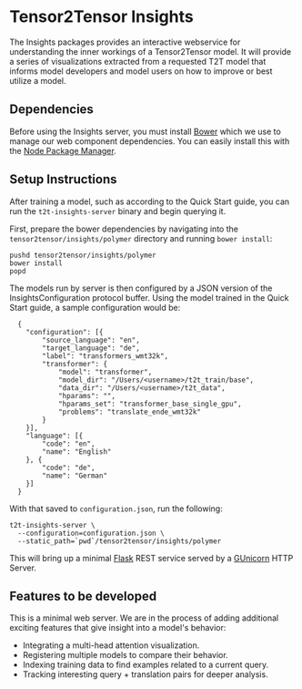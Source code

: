 # Tensor2Tensor Insights

The Insights packages provides an interactive webservice for understanding the
inner workings of a Tensor2Tensor model.  It will provide a series of
visualizations extracted from a requested T2T model that informs model developers
and model users on how to improve or best utilize a model.

## Dependencies

Before using the Insights server, you must install [Bower](https://bower.io/)
which we use to manage our web component dependencies.  You can easily install
this with the [Node Package Manager](https://www.npmjs.com/).

## Setup Instructions

After training a model, such as according to the Quick Start guide, you can run
the `t2t-insights-server` binary and begin querying it.

First, prepare the bower dependencies by navigating into the
`tensor2tensor/insights/polymer` directory and running `bower install`:

```
pushd tensor2tensor/insights/polymer
bower install
popd
```

The models run by server is then configured by a JSON version of the
InsightsConfiguration protocol buffer.  Using the model trained in the Quick
Start guide, a sample configuration would be:

```
  {
  	"configuration": [{
  		"source_language": "en",
  		"target_language": "de",
  		"label": "transformers_wmt32k",
  		"transformer": {
  			"model": "transformer",
  			"model_dir": "/Users/<username>/t2t_train/base",
  			"data_dir": "/Users/<username>/t2t_data",
  			"hparams": "",
  			"hparams_set": "transformer_base_single_gpu",
  			"problems": "translate_ende_wmt32k"
  		}
  	}],
  	"language": [{
  		"code": "en",
  		"name": "English"
  	}, {
  		"code": "de",
  		"name": "German"
  	}]
  }
```

With that saved to `configuration.json`, run the following:

```
t2t-insights-server \
  --configuration=configuration.json \
  --static_path=`pwd`/tensor2tensor/insights/polymer
```

This will bring up a minimal [Flask](http://flask.pocoo.org/) REST service
served by a [GUnicorn](http://gunicorn.org/) HTTP Server.

## Features to be developed

This is a minimal web server.  We are in the process of adding additional
exciting features that give insight into a model's behavior:

  * Integrating a multi-head attention visualization.
  * Registering multiple models to compare their behavior.
  * Indexing training data to find examples related to a current query.
  * Tracking interesting query + translation pairs for deeper analysis.
